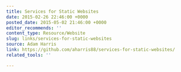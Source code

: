 ```yaml
---
title: Services for Static Websites
date: 2015-02-26 22:46:00 +0000
posted_date: 2015-05-02 21:46:00 +0000
editor_recommends: ''
content_type: Resource/Website
slug: links/services-for-static-websites
source: Adam Harris
link: https://github.com/aharris88/services-for-static-websites/
related_tools: ''

---
```

